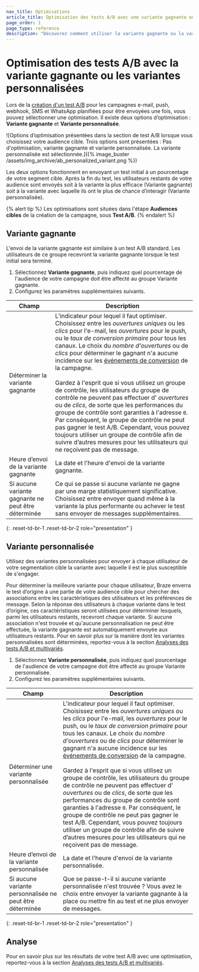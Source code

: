 ```yaml
---
nav_title: Optimisations
article_title: Optimisation des tests A/B avec une variante gagnante ou des variantes personnalisées
page_order: 1
page_type: reference
description: "Découvrez comment utiliser la variante gagnante ou la variante personnalisée lors de la création de tests multivariés et de tests A/B."
---
```


# Optimisation des tests A/B avec la variante gagnante ou les variantes personnalisées

Lors de la [création d'un test A/B]({{site.baseurl}}/user_guide/engagement_tools/testing/multivariant_testing/create_multivariate_campaign/) pour les campagnes e-mail, push, webhook, SMS et WhatsApp planifiées pour être envoyées une fois, vous pouvez sélectionner une optimisation. Il existe deux options d’optimisation : **Variante gagnante** et **Variante personnalisée**.

![Options d’optimisation présentées dans la section de test A/B lorsque vous choisissez votre audience cible. Trois options sont présentées : Pas d'optimisation, variante gagnante et variante personnalisée. La variante personnalisée est sélectionnée.]({% image_buster /assets/img_archive/ab_personalized_variant.png %})

Les deux options fonctionnent en envoyant un test initial à un pourcentage de votre segment cible. Après la fin du test, les utilisateurs restants de votre audience sont envoyés soit à la variante la plus efficace (Variante gagnante) soit à la variante avec laquelle ils ont le plus de chance d’interagir (Variante personnalisée).

{% alert tip %}
Les optimisations sont situées dans l'étape **Audiences cibles** de la création de la campagne, sous **Test A/B**.
{% endalert %}

## Variante gagnante

L'envoi de la variante gagnante est similaire à un test A/B standard. Les utilisateurs de ce groupe recevront la variante gagnante lorsque le test initial sera terminé.

1. Sélectionnez **Variante gagnante**, puis indiquez quel pourcentage de l'audience de votre campagne doit être affecté au groupe Variante gagnante.
2. Configurez les paramètres supplémentaires suivants.

| Champ | Description |
| --- | --- | 
| Déterminer la variante gagnante | L’indicateur pour lequel il faut optimiser. Choisissez entre les *ouvertures uniques* ou les *clics* pour l'e-mail, les *ouvertures* pour le push, ou le *taux de conversion primaire* pour tous les canaux. Le choix du *nombre d'ouvertures* ou de *clics* pour déterminer le gagnant n'a aucune incidence sur les [événements de conversion]({{site.baseurl}}/user_guide/engagement_tools/messaging_fundamentals/conversion_events/) de la campagne. <br><br>Gardez à l'esprit que si vous utilisez un groupe de contrôle, les utilisateurs du groupe de contrôle ne peuvent pas effectuer d' *ouvertures* ou de *clics*, de sorte que les performances du groupe de contrôle sont garanties à l'adresse `0`. Par conséquent, le groupe de contrôle ne peut pas gagner le test A/B. Cependant, vous pouvez toujours utiliser un groupe de contrôle afin de suivre d’autres mesures pour les utilisateurs qui ne reçoivent pas de message. |
| Heure d’envoi de la variante gagnante | La date et l'heure d'envoi de la variante gagnante. |
| Si aucune variante gagnante ne peut être déterminée | Ce qui se passe si aucune variante ne gagne par une marge statistiquement significative. Choisissez entre envoyer quand même à la variante la plus performante ou achever le test sans envoyer de messages supplémentaires. |
{: .reset-td-br-1 .reset-td-br-2 role="presentation" }

## Variante personnalisée

Utilisez des variantes personnalisées pour envoyer à chaque utilisateur de votre segmentation cible la variante avec laquelle il est le plus susceptible de s'engager.

Pour déterminer la meilleure variante pour chaque utilisateur, Braze enverra le test d’origine à une partie de votre audience cible pour chercher des associations entre les caractéristiques des utilisateurs et les préférences de message. Selon la réponse des utilisateurs à chaque variante dans le test d’origine, ces caractéristiques seront utilisées pour déterminer lesquels, parmi les utilisateurs restants, recevront chaque variante. Si aucune association n'est trouvée et qu'aucune personnalisation ne peut être effectuée, la variante gagnante est automatiquement envoyée aux utilisateurs restants. Pour en savoir plus sur la manière dont les variantes personnalisées sont déterminées, reportez-vous à la section [Analyses des tests A/B et multivariés]({{site.baseurl}}/user_guide/engagement_tools/testing/multivariant_testing/multivariate_analytics/#personalized-variant).

1. Sélectionnez **Variante personnalisée**, puis indiquez quel pourcentage de l'audience de votre campagne doit être affecté au groupe Variante personnalisée.
2. Configurez les paramètres supplémentaires suivants.

| Champ | Description |
| --- | --- | 
| Déterminer une variante personnalisée | L’indicateur pour lequel il faut optimiser. Choisissez entre les *ouvertures uniques* ou les *clics* pour l'e-mail, les *ouvertures* pour le push, ou le *taux de conversion primaire* pour tous les canaux. Le choix du *nombre d'ouvertures* ou de *clics* pour déterminer le gagnant n'a aucune incidence sur les [événements de conversion]({{site.baseurl}}/user_guide/engagement_tools/campaigns/testing_and_more/conversion_events/#conversion-events) de la campagne. <br><br>Gardez à l'esprit que si vous utilisez un groupe de contrôle, les utilisateurs du groupe de contrôle ne peuvent pas effectuer d' *ouvertures* ou de *clics*, de sorte que les performances du groupe de contrôle sont garanties à l'adresse `0`. Par conséquent, le groupe de contrôle ne peut pas gagner le test A/B. Cependant, vous pouvez toujours utiliser un groupe de contrôle afin de suivre d’autres mesures pour les utilisateurs qui ne reçoivent pas de message. |
| Heure d’envoi de la variante personnalisée | La date et l'heure d'envoi de la variante personnalisée. |
| Si aucune variante personnalisée ne peut être déterminée | Que se passe-t-il si aucune variante personnalisée n'est trouvée ? Vous avez le choix entre envoyer la variante gagnante à la place ou mettre fin au test et ne plus envoyer de messages. |
{: .reset-td-br-1 .reset-td-br-2 role="presentation" }

## Analyse

Pour en savoir plus sur les résultats de votre test A/B avec une optimisation, reportez-vous à la section [Analyses des tests A/B et multivariés]({{site.baseurl}}/user_guide/engagement_tools/testing/multivariant_testing/multivariate_analytics/).

